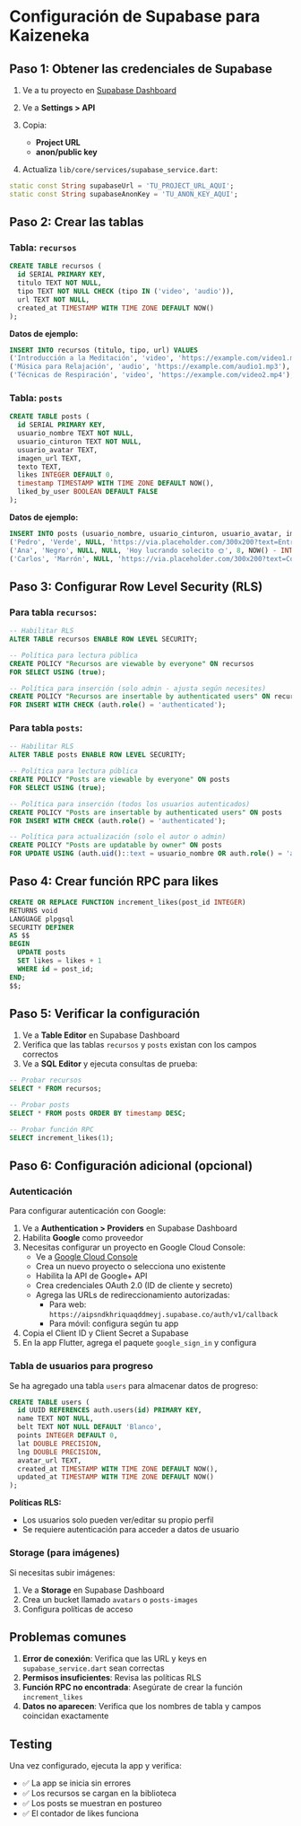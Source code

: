 # Configuración de Supabase para Kaizeneka

## Paso 1: Obtener las credenciales de Supabase

1. Ve a tu proyecto en [Supabase Dashboard](https://supabase.com/dashboard)
2. Ve a **Settings > API**
3. Copia:
   - **Project URL**
   - **anon/public key**

4. Actualiza `lib/core/services/supabase_service.dart`:
```dart
static const String supabaseUrl = 'TU_PROJECT_URL_AQUI';
static const String supabaseAnonKey = 'TU_ANON_KEY_AQUI';
```

## Paso 2: Crear las tablas

### Tabla: `recursos`

```sql
CREATE TABLE recursos (
  id SERIAL PRIMARY KEY,
  titulo TEXT NOT NULL,
  tipo TEXT NOT NULL CHECK (tipo IN ('video', 'audio')),
  url TEXT NOT NULL,
  created_at TIMESTAMP WITH TIME ZONE DEFAULT NOW()
);
```

**Datos de ejemplo:**
```sql
INSERT INTO recursos (titulo, tipo, url) VALUES
('Introducción a la Meditación', 'video', 'https://example.com/video1.mp4'),
('Música para Relajación', 'audio', 'https://example.com/audio1.mp3'),
('Técnicas de Respiración', 'video', 'https://example.com/video2.mp4');
```

### Tabla: `posts`

```sql
CREATE TABLE posts (
  id SERIAL PRIMARY KEY,
  usuario_nombre TEXT NOT NULL,
  usuario_cinturon TEXT NOT NULL,
  usuario_avatar TEXT,
  imagen_url TEXT,
  texto TEXT,
  likes INTEGER DEFAULT 0,
  timestamp TIMESTAMP WITH TIME ZONE DEFAULT NOW(),
  liked_by_user BOOLEAN DEFAULT FALSE
);
```

**Datos de ejemplo:**
```sql
INSERT INTO posts (usuario_nombre, usuario_cinturon, usuario_avatar, imagen_url, texto, likes, timestamp, liked_by_user) VALUES
('Pedro', 'Verde', NULL, 'https://via.placeholder.com/300x200?text=Entrenando', NULL, 15, NOW() - INTERVAL '2 hours', FALSE),
('Ana', 'Negro', NULL, NULL, 'Hoy lucrando solecito 🌞', 8, NOW() - INTERVAL '4 hours', TRUE),
('Carlos', 'Marrón', NULL, 'https://via.placeholder.com/300x200?text=Comiendo+sano', NULL, 22, NOW() - INTERVAL '6 hours', FALSE);
```

## Paso 3: Configurar Row Level Security (RLS)

### Para tabla `recursos`:
```sql
-- Habilitar RLS
ALTER TABLE recursos ENABLE ROW LEVEL SECURITY;

-- Política para lectura pública
CREATE POLICY "Recursos are viewable by everyone" ON recursos
FOR SELECT USING (true);

-- Política para inserción (solo admin - ajusta según necesites)
CREATE POLICY "Recursos are insertable by authenticated users" ON recursos
FOR INSERT WITH CHECK (auth.role() = 'authenticated');
```

### Para tabla `posts`:
```sql
-- Habilitar RLS
ALTER TABLE posts ENABLE ROW LEVEL SECURITY;

-- Política para lectura pública
CREATE POLICY "Posts are viewable by everyone" ON posts
FOR SELECT USING (true);

-- Política para inserción (todos los usuarios autenticados)
CREATE POLICY "Posts are insertable by authenticated users" ON posts
FOR INSERT WITH CHECK (auth.role() = 'authenticated');

-- Política para actualización (solo el autor o admin)
CREATE POLICY "Posts are updatable by owner" ON posts
FOR UPDATE USING (auth.uid()::text = usuario_nombre OR auth.role() = 'admin');
```

## Paso 4: Crear función RPC para likes

```sql
CREATE OR REPLACE FUNCTION increment_likes(post_id INTEGER)
RETURNS void
LANGUAGE plpgsql
SECURITY DEFINER
AS $$
BEGIN
  UPDATE posts
  SET likes = likes + 1
  WHERE id = post_id;
END;
$$;
```

## Paso 5: Verificar la configuración

1. Ve a **Table Editor** en Supabase Dashboard
2. Verifica que las tablas `recursos` y `posts` existan con los campos correctos
3. Ve a **SQL Editor** y ejecuta consultas de prueba:
```sql
-- Probar recursos
SELECT * FROM recursos;

-- Probar posts
SELECT * FROM posts ORDER BY timestamp DESC;

-- Probar función RPC
SELECT increment_likes(1);
```

## Paso 6: Configuración adicional (opcional)

### Autenticación
Para configurar autenticación con Google:

1. Ve a **Authentication > Providers** en Supabase Dashboard
2. Habilita **Google** como proveedor
3. Necesitas configurar un proyecto en Google Cloud Console:
   - Ve a [Google Cloud Console](https://console.cloud.google.com/)
   - Crea un nuevo proyecto o selecciona uno existente
   - Habilita la API de Google+ API
   - Crea credenciales OAuth 2.0 (ID de cliente y secreto)
   - Agrega las URLs de redireccionamiento autorizadas:
     - Para web: `https://aipsndkhriquaqddmeyj.supabase.co/auth/v1/callback`
     - Para móvil: configura según tu app
4. Copia el Client ID y Client Secret a Supabase
5. En la app Flutter, agrega el paquete `google_sign_in` y configura

### Tabla de usuarios para progreso
Se ha agregado una tabla `users` para almacenar datos de progreso:

```sql
CREATE TABLE users (
  id UUID REFERENCES auth.users(id) PRIMARY KEY,
  name TEXT NOT NULL,
  belt TEXT NOT NULL DEFAULT 'Blanco',
  points INTEGER DEFAULT 0,
  lat DOUBLE PRECISION,
  lng DOUBLE PRECISION,
  avatar_url TEXT,
  created_at TIMESTAMP WITH TIME ZONE DEFAULT NOW(),
  updated_at TIMESTAMP WITH TIME ZONE DEFAULT NOW()
);
```

**Políticas RLS:**
- Los usuarios solo pueden ver/editar su propio perfil
- Se requiere autenticación para acceder a datos de usuario

### Storage (para imágenes)
Si necesitas subir imágenes:
1. Ve a **Storage** en Supabase Dashboard
2. Crea un bucket llamado `avatars` o `posts-images`
3. Configura políticas de acceso

## Problemas comunes

1. **Error de conexión**: Verifica que las URL y keys en `supabase_service.dart` sean correctas
2. **Permisos insuficientes**: Revisa las políticas RLS
3. **Función RPC no encontrada**: Asegúrate de crear la función `increment_likes`
4. **Datos no aparecen**: Verifica que los nombres de tabla y campos coincidan exactamente

## Testing

Una vez configurado, ejecuta la app y verifica:
- ✅ La app se inicia sin errores
- ✅ Los recursos se cargan en la biblioteca
- ✅ Los posts se muestran en postureo
- ✅ El contador de likes funciona